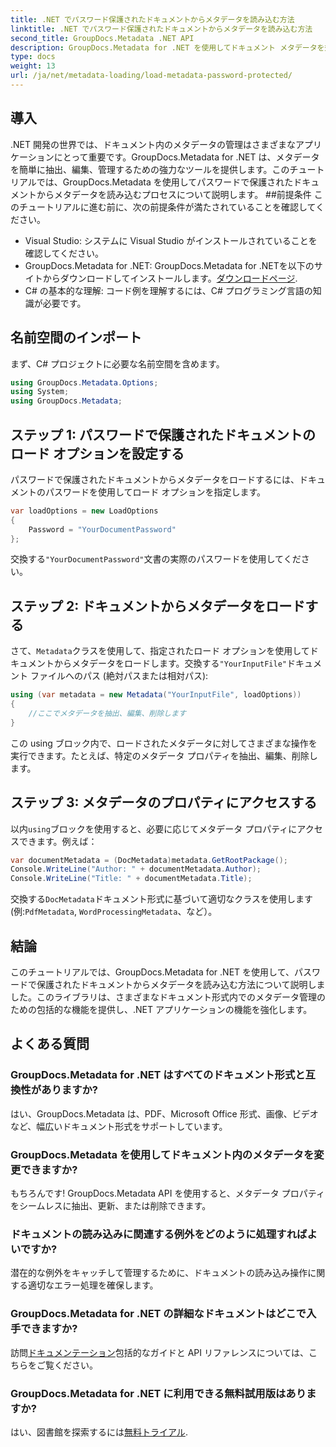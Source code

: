 ```yaml
---
title: .NET でパスワード保護されたドキュメントからメタデータを読み込む方法
linktitle: .NET でパスワード保護されたドキュメントからメタデータを読み込む方法
second_title: GroupDocs.Metadata .NET API
description: GroupDocs.Metadata for .NET を使用してドキュメント メタデータを効率的に管理する方法を学びます。.NET アプリケーションでメタデータをシームレスに抽出、編集、処理します。
type: docs
weight: 13
url: /ja/net/metadata-loading/load-metadata-password-protected/
---
```

## 導入
.NET 開発の世界では、ドキュメント内のメタデータの管理はさまざまなアプリケーションにとって重要です。GroupDocs.Metadata for .NET は、メタデータを簡単に抽出、編集、管理するための強力なツールを提供します。このチュートリアルでは、GroupDocs.Metadata を使用してパスワードで保護されたドキュメントからメタデータを読み込むプロセスについて説明します。
##前提条件
このチュートリアルに進む前に、次の前提条件が満たされていることを確認してください。
- Visual Studio: システムに Visual Studio がインストールされていることを確認してください。
-  GroupDocs.Metadata for .NET: GroupDocs.Metadata for .NETを以下のサイトからダウンロードしてインストールします。[ダウンロードページ](https://releases.groupdocs.com/metadata/net/).
- C# の基本的な理解: コード例を理解するには、C# プログラミング言語の知識が必要です。

## 名前空間のインポート
まず、C# プロジェクトに必要な名前空間を含めます。
```csharp
using GroupDocs.Metadata.Options;
using System;
using GroupDocs.Metadata;
```
## ステップ 1: パスワードで保護されたドキュメントのロード オプションを設定する
パスワードで保護されたドキュメントからメタデータをロードするには、ドキュメントのパスワードを使用してロード オプションを指定します。
```csharp
var loadOptions = new LoadOptions
{
    Password = "YourDocumentPassword"
};
```
交換する`"YourDocumentPassword"`文書の実際のパスワードを使用してください。
## ステップ 2: ドキュメントからメタデータをロードする
さて、`Metadata`クラスを使用して、指定されたロード オプションを使用してドキュメントからメタデータをロードします。交換する`"YourInputFile"`ドキュメント ファイルへのパス (絶対パスまたは相対パス):
```csharp
using (var metadata = new Metadata("YourInputFile", loadOptions))
{
    //ここでメタデータを抽出、編集、削除します
}
```
この using ブロック内で、ロードされたメタデータに対してさまざまな操作を実行できます。たとえば、特定のメタデータ プロパティを抽出、編集、削除します。
## ステップ 3: メタデータのプロパティにアクセスする
以内`using`ブロックを使用すると、必要に応じてメタデータ プロパティにアクセスできます。例えば：
```csharp
var documentMetadata = (DocMetadata)metadata.GetRootPackage();
Console.WriteLine("Author: " + documentMetadata.Author);
Console.WriteLine("Title: " + documentMetadata.Title);
```
交換する`DocMetadata`ドキュメント形式に基づいて適切なクラスを使用します (例:`PdfMetadata`, `WordProcessingMetadata`、など）。

## 結論
このチュートリアルでは、GroupDocs.Metadata for .NET を使用して、パスワードで保護されたドキュメントからメタデータを読み込む方法について説明しました。このライブラリは、さまざまなドキュメント形式内でのメタデータ管理のための包括的な機能を提供し、.NET アプリケーションの機能を強化します。

## よくある質問
### GroupDocs.Metadata for .NET はすべてのドキュメント形式と互換性がありますか?
はい、GroupDocs.Metadata は、PDF、Microsoft Office 形式、画像、ビデオなど、幅広いドキュメント形式をサポートしています。
### GroupDocs.Metadata を使用してドキュメント内のメタデータを変更できますか?
もちろんです! GroupDocs.Metadata API を使用すると、メタデータ プロパティをシームレスに抽出、更新、または削除できます。
### ドキュメントの読み込みに関連する例外をどのように処理すればよいですか?
潜在的な例外をキャッチして管理するために、ドキュメントの読み込み操作に関する適切なエラー処理を確保します。
### GroupDocs.Metadata for .NET の詳細なドキュメントはどこで入手できますか?
訪問[ドキュメンテーション](https://reference.groupdocs.com/metadata/net/)包括的なガイドと API リファレンスについては、こちらをご覧ください。
### GroupDocs.Metadata for .NET に利用できる無料試用版はありますか?
はい、図書館を探索するには[無料トライアル](https://releases.groupdocs.com/).